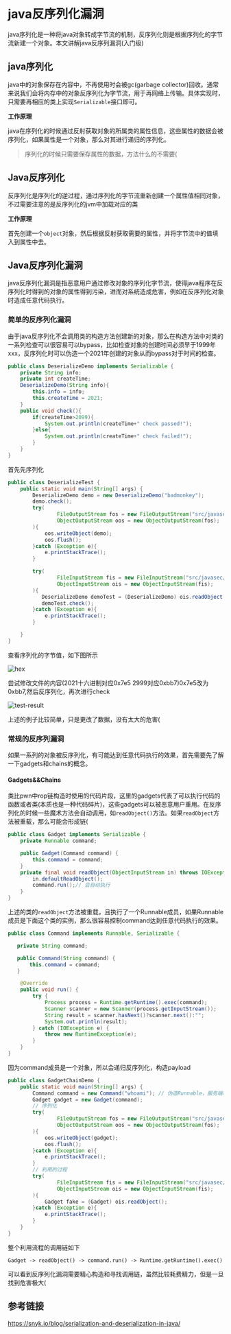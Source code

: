 # java反序列化漏洞

java序列化是一种将java对象转成字节流的机制，反序列化则是根据序列化的字节流新建一个对象。本文讲解java反序列漏洞(入门级)

## java序列化

java中的对象保存在内容中，不再使用时会被gc(garbage collector)回收。通常来说我们会将内存中的对象反序列化为字节流，用于再网络上传输。具体实现时，只需要再相应的类上实现`Serializable`接口即可。

**工作原理**

java在序列化的时候通过反射获取对象的所属类的属性信息，这些属性的数据会被序列化，如果属性是一个对象，那么对其进行递归的序列化。

> 序列化的时候只需要保存属性的数据，方法什么的不需要(

## Java反序列化

反序列化是序列化的逆过程，通过序列化的字节流重新创建一个属性值相同对象，不过需要注意的是反序列化的jvm中加载对应的类

**工作原理**

首先创建一个`object`对象，然后根据反射获取需要的属性，并将字节流中的值填入到属性中去。

## Java反序列化漏洞

java反序列化漏洞是指恶意用户通过修改对象的序列化字节流，使得java程序在反序列化时得到的对象的属性得到污染，进而对系统造成危害，例如在反序列化对象时造成任意代码执行。

### 简单的反序列化漏洞

由于java反序列化不会调用类的构造方法创建新的对象，那么在构造方法中对类的一系列检查可以很容易可以bypass，比如检查对象的创建时间必须早于1999年xxx，反序列化时可以伪造一个2021年创建的对象从而bypass对于时间的检查。

```java
public class DeserializeDemo implements Serializable {
    private String info;
    private int createTime;
    DeserializeDemo(String info){
        this.info = info;
        this.createTime = 2021;
    }
    public void check(){
        if(createTime>2099){
            System.out.println(createTime+" check passed!");
        }else{
            System.out.println(createTime+" check failed!");
        }
    }
}
```

首先先序列化

```java
public class DeserializeTest {
    public static void main(String[] args) {
        DeserializeDemo demo = new DeserializeDemo("badmonkey");
        demo.check();
        try(
                FileOutputStream fos = new FileOutputStream("src/javasec/deserialize/demo.txt");
                ObjectOutputStream oos = new ObjectOutputStream(fos);
        ){
            oos.writeObject(demo);
            oos.flush();
        }catch (Exception e){
            e.printStackTrace();
        }

        try(
                FileInputStream fis = new FileInputStream("src/javasec/deserialize/fake.txt");
                ObjectInputStream ois = new ObjectInputStream(fis);
        ){
           DeserializeDemo demoTest = (DeserializeDemo) ois.readObject();
           demoTest.check();
        }catch (Exception e){
            e.printStackTrace();
        }

    }
}
```

查看序列化的字节值，如下图所示

![hex](https://i.loli.net/2021/05/17/YUjbw72pJgDSPir.png)

尝试修改文件的内容(2021十六进制对应0x7e5 2999对应0xbb7)0x7e5改为0xbb7,然后反序列化，再次进行check

![test-result](https://i.loli.net/2021/05/17/njhxLT5H4dqEAFz.png)

上述的例子比较简单，只是更改了数据，没有太大的危害(

### 常规的反序列漏洞

如果一系列的对象被反序列化，有可能达到任意代码执行的效果，首先需要先了解一下gadgets和chains的概念。

#### Gadgets&&Chains

类比pwn中rop链构造时使用的代码片段，这里的gadgets代表了可以执行代码的函数或者类(本质也是一种代码碎片)，这些gadgets可以被恶意用户重用。在反序列化的时候一些魔术方法会自动调用，如`readObject()`方法。如果`readObject`方法被重载，那么可能会形成链(

```java
public class Gadget implements Serializable {
    private Runnable command;

    public Gadget(Command command) {
        this.command = command;
    }
    private final void readObject(ObjectInputStream in) throws IOException, ClassNotFoundException {
        in.defaultReadObject();
        command.run();// 会自动执行
    }
}
```

上述的类的`readObject`方法被重载，且执行了一个Runnable成员，如果Runnable成员是下面这个类的实例，那么很容易控制command达到任意代码执行的效果。

```java
public class Command implements Runnable, Serializable {

   private String command;

   public Command(String command) {
       this.command = command;
   }

    @Override
    public void run() {
        try {
            Process process = Runtime.getRuntime().exec(command);
            Scanner scanner = new Scanner(process.getInputStream());
            String result = scanner.hasNext()?scanner.next():"";
            System.out.println(result);
        } catch (IOException e) {
            throw new RuntimeException(e);
        }
    }
}
```

因为command成员是一个对象，所以会递归反序列化，构造payload

```java
public class GadgetChainDemo {
    public static void main(String[] args) {
        Command command = new Command("whoami"); // 伪造Runnable，服务端程序中的Runnable并不是我们自己写的这个可以执行任意代码的Command，但是都是Runnable类(
        Gadget gadget = new Gadget(command);
        // 序列化
        try(
                FileOutputStream fos = new FileOutputStream("src/javasec/deserialize/gadget.txt");
                ObjectOutputStream oos = new ObjectOutputStream(fos);
        ){
            oos.writeObject(gadget);
            oos.flush();
        }catch (Exception e){
            e.printStackTrace();
        }
        // 利用的过程
        try(
                FileInputStream fis = new FileInputStream("src/javasec/deserialize/gadget.txt");
                ObjectInputStream ois = new ObjectInputStream(fis);
        ){
            Gadget fake = (Gadget) ois.readObject();
        }catch (Exception e){
            e.printStackTrace();
        }
    }
}
```

整个利用流程的调用链如下

```text
Gadget -> readObject() -> command.run() -> Runtime.getRuntime().exec()
```

可以看到反序列化漏洞需要精心构造和寻找调用链，虽然比较耗费精力，但是一旦找到危害极大(

## 参考链接

https://snyk.io/blog/serialization-and-deserialization-in-java/

